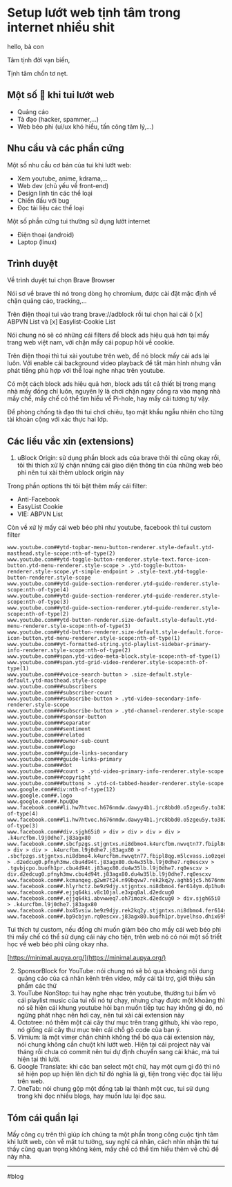 # Setup lướt web tịnh tâm trong internet nhiều shit

hello, bà con

Tâm tịnh đời vạn biến,

Tịnh tâm chốn tơ nẹt.

## Một số 💩 khi tui lướt web

- Quảng cáo
- Tà đạo (hacker, spammer,...)
- Web béo phì (ui/ux khó hiểu, tấn công tâm lý,...)

## Nhu cầu và các phần cứng

Một số nhu cầu cơ bản của tui khi lướt web:

- Xem youtube, anime, kdrama,...
- Web dev (chủ yếu về front-end)
- Design linh tin các thể loại
- Chiến đấu với bug
- Đọc tài liệu các thể loại

Một số phần cứng tui thường sử dụng lướt internet

- Điện thoại (android)
- Laptop (linux)

## Trình duyệt

Về trình duyệt tui chọn Brave Browser

Nói sơ về brave thì nó trong dòng họ chromium, được cài đặt mặc định về chặn quảng cáo, tracking,...

Trên điện thoại tui vào trang brave://adblock rồi tui chọn hai cái ô [x] ABPVN List và [x] Easylist-Cookie List

Nói chung nó sẽ có những cái filters để block ads hiệu quả hơn tại mấy trang web việt nam, với chặn mấy cái popup hỏi về cookie.

Trên điện thoại thì tui xài youtube trên web, để nó block mấy cái ads lại luôn. Với enable cái background video playback để tắt màn hình nhưng vẫn phát tiếng phù hợp với thể loại nghe nhạc trên youtube.

Có một cách block ads hiệu quả hơn, block ads tất cả thiết bị trong mạng nhà mấy đồng chí luôn, nguyên lý là chơi chặn ngay cổng ra vào mạng nhà mấy chế, mấy chế có thể tìm hiểu về Pi-hole, hay mấy cái tương tự vậy.

Để phòng chống tà đạo thì tui chơi chiêu, tạo mật khẩu ngẫu nhiên cho từng tài khoản cộng với xác thực hai lớp.

## Các liều vắc xin (extensions)

1. uBlock Origin: sử dụng phần block ads của brave thôi thì cũng okay rồi, tôi thì thích xử lý chặn những cái giao diện thông tin của những web béo phì nên tui xài thêm ublock origin này

Trong phần options thì tôi bật thêm mấy cái filter:

- Anti-Facebook
- EasyList Cookie
- VIE: ABPVN List

Còn về xử lý mấy cái web béo phì như youtube, facebook thì tui custom filter

```
www.youtube.com##ytd-topbar-menu-button-renderer.style-default.ytd-masthead.style-scope:nth-of-type(2)
www.youtube.com##ytd-toggle-button-renderer.style-text.force-icon-button.ytd-menu-renderer.style-scope > .ytd-toggle-button-renderer.style-scope.yt-simple-endpoint > .style-text.ytd-toggle-button-renderer.style-scope
www.youtube.com##ytd-guide-section-renderer.ytd-guide-renderer.style-scope:nth-of-type(4)
www.youtube.com##ytd-guide-section-renderer.ytd-guide-renderer.style-scope:nth-of-type(3)
www.youtube.com##ytd-guide-section-renderer.ytd-guide-renderer.style-scope:nth-of-type(2)
www.youtube.com##ytd-button-renderer.size-default.style-default.ytd-menu-renderer.style-scope:nth-of-type(3)
www.youtube.com##ytd-button-renderer.size-default.style-default.force-icon-button.ytd-menu-renderer.style-scope:nth-of-type(1)
www.youtube.com##yt-formatted-string.ytd-playlist-sidebar-primary-info-renderer.style-scope:nth-of-type(2)
www.youtube.com##span.ytd-video-meta-block.style-scope:nth-of-type(1)
www.youtube.com##span.ytd-grid-video-renderer.style-scope:nth-of-type(1)
www.youtube.com###voice-search-button > .size-default.style-default.ytd-masthead.style-scope
www.youtube.com###subscribers
www.youtube.com###subscriber-count
www.youtube.com###subscribe-button > .ytd-video-secondary-info-renderer.style-scope
www.youtube.com###subscribe-button > .ytd-channel-renderer.style-scope
www.youtube.com###sponsor-button
www.youtube.com###separator
www.youtube.com###sentiment
www.youtube.com###related
www.youtube.com###owner-sub-count
www.youtube.com###logo
www.youtube.com###guide-links-secondary
www.youtube.com###guide-links-primary
www.youtube.com###dot
www.youtube.com###count > .ytd-video-primary-info-renderer.style-scope
www.youtube.com###copyright
www.youtube.com###buttons > .ytd-c4-tabbed-header-renderer.style-scope
www.google.com##div:nth-of-type(12)
www.google.com##.logo
www.google.com##.hpuQDe
www.facebook.com##li.hw7htvoc.h676nmdw.dawyy4b1.jrc8bbd0.o5zgeu5y.to382e16.buofh1pr:nth-of-type(4)
www.facebook.com##li.hw7htvoc.h676nmdw.dawyy4b1.jrc8bbd0.o5zgeu5y.to382e16.buofh1pr:nth-of-type(3)
www.facebook.com##div.sjgh65i0 > div > div > div > div > .k4urcfbm.l9j0dhe7.j83agx80
www.facebook.com##.sbcfpzgs.stjgntxs.ni8dbmo4.k4urcfbm.nwvqtn77.fbipl8qg.m5lcvass.io0zqebd.hybvsw6c.du4w35lb.l9j0dhe7.rq0escxv > div > div > .k4urcfbm.l9j0dhe7.j83agx80 > .sbcfpzgs.stjgntxs.ni8dbmo4.k4urcfbm.nwvqtn77.fbipl8qg.m5lcvass.io0zqebd.hybvsw6c.du4w35lb.l9j0dhe7.rq0escxv > .d2edcug0.pfnyh3mw.cbu4d94t.j83agx80.du4w35lb.l9j0dhe7.rq0escxv > .tgvbjcpo.buofh1pr.cbu4d94t.j83agx80.du4w35lb.l9j0dhe7.rq0escxv > div.d2edcug0.pfnyh3mw.cbu4d94t.j83agx80.du4w35lb.l9j0dhe7.rq0escxv
www.facebook.com##.kcmanqeg.g2wm7t24.n99bqvw7.rek2kq2y.aghb5jc5.h676nmdw.bi6gxh9e.oi9244e8.aov4n071.g5gj957u.buofh1pr.o387gat7.hpfvmrgz.qmfd67dx.du4w35lb.l9j0dhe7.rq0escxv
www.facebook.com##.hlyrhctz.be9z9djy.stjgntxs.ni8dbmo4.fer614ym.dp1hu0rb.rirtxc74.pad24vr5.qbu88020.o387gat7.du4w35lb.lpgh02oy.rq0escxv
www.facebook.com##.ejjq64ki.v8c10jal.e3xpq0al.d2edcug0
www.facebook.com##.ejjq64ki.abvwweq7.oh7imozk.d2edcug0 > div.sjgh65i0 > .k4urcfbm.l9j0dhe7.j83agx80
www.facebook.com##.bx45vsiw.be9z9djy.rek2kq2y.stjgntxs.ni8dbmo4.fer614ym.dp1hu0rb.rirtxc74.pad24vr5.qbu88020.o387gat7.du4w35lb.lpgh02oy.rq0escxv
www.facebook.com##.bp9cbjyn.rq0escxv.j83agx80.buofh1pr.byvelhso.dhix69tm.poy2od1o.j9ispegn.kr520xx4.ehxjyohh

```

Tui thích tự custom, nếu đồng chí muốn giảm béo cho mấy cái web béo phì thì mấy chế có thể sử dụng cái này cho tiện, trên web nó có nói một số triết học về web béo phì cũng okay nha.

[https://minimal.aupya.org/](https://minimal.aupya.org/)

2. SponsorBlock for YouTube: nói chung nó sẽ bỏ qua khoảng nội dung quảng cáo của cá nhân kênh trên video, mấy cái tài trợ, giới thiệu sản phẩm các thứ
3. YouTube NonStop: tui hay nghe nhạc trên youtube, thường tui bấm vô cái playlist music của tui rồi nó tự chạy, nhưng chạy được một khoảng thì nó sẽ hiện cái khung youtube hỏi bạn muốn tiếp tục hay không gì đó, nó ngừng phát nhạc nên hơi cay, nên tui xài cái extension này
4. Octotree: nó thêm một cái cây thư mục trên trang github, khi vào repo, nó giống cái cây thư mục trên cái chỗ gõ code của bạn ý.
5. Vimium: là một vimer chân chính không thể bỏ qua cái extension này, nói chung không cần chuột khi lướt web. Hiện tại cái project này vài tháng rồi chưa có commit nên tui dự định chuyển sang cái khác, mà tui hiện tại thì lười.
6. Google Translate: khi các bạn select một chữ, hay một cụm gì đó thì nó sẽ hiện pop up hiện lên dịch từ đó nghĩa là gì, tiện trong việc đọc tài liệu trên web.
7. OneTab: nói chung gộp một đống tab lại thành một cục, tui sử dụng trong khi đọc nhiều blogs, hay muốn lưu lại đọc sau.

## Tóm cái quần lại

Mấy công cụ trên thì giúp ích chúng ta một phần trong công cuộc tịnh tâm khi lướt web, còn về mặt tư tưởng, suy nghĩ cá nhân, cách nhìn nhận thì tui thấy cũng quan trọng không kém, mấy chế có thể tìm hiểu thêm về chủ đề này nha.

---

#blog 